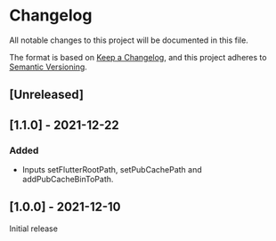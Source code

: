 # Changelog
All notable changes to this project will be documented in this file.

The format is based on [Keep a Changelog](https://keepachangelog.com/en/1.0.0/),
and this project adheres to [Semantic Versioning](https://semver.org/spec/v2.0.0.html).

## [Unreleased]

## [1.1.0] - 2021-12-22
### Added
- Inputs setFlutterRootPath, setPubCachePath and addPubCacheBinToPath. 

## [1.0.0] - 2021-12-10
Initial release
